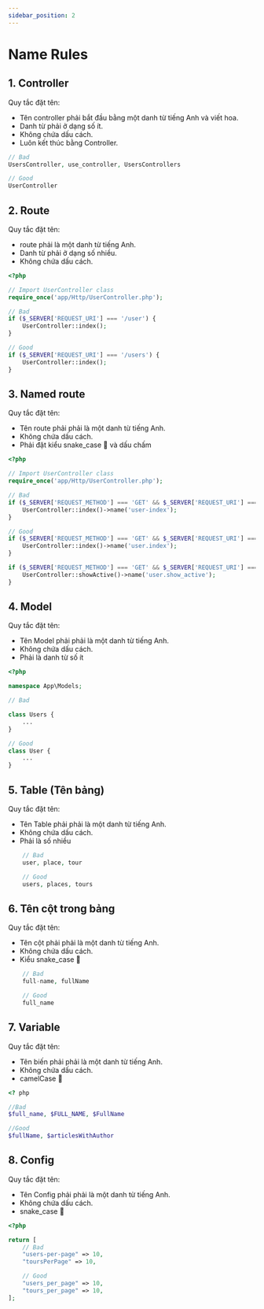 ```yaml
---
sidebar_position: 2
---
```


# Name Rules

## 1. Controller

Quy tắc đặt tên:

- Tên controller phải bắt đầu bằng một danh từ tiếng Anh và viết hoa.
- Danh từ phải ở dạng số ít.
- Không chứa dấu cách.
- Luôn kết thúc bằng Controller.

```php
// Bad
UsersController, use_controller, UsersControllers

// Good
UserController
```

## 2. Route

Quy tắc đặt tên:

- route phải là một danh từ tiếng Anh.
- Danh từ phải ở dạng số nhiều.
- Không chứa dấu cách.

```php
<?php

// Import UserController class
require_once('app/Http/UserController.php');

// Bad
if ($_SERVER['REQUEST_URI'] === '/user') {
    UserController::index();
}

// Good
if ($_SERVER['REQUEST_URI'] === '/users') {
    UserController::index();
}

```

## 3. Named route

Quy tắc đặt tên:

- Tên route phải phải là một danh từ tiếng Anh.
- Không chứa dấu cách.
- Phải đặt kiểu snake_case 🐍 và dấu chấm

```php
<?php

// Import UserController class
require_once('app/Http/UserController.php');

// Bad
if ($_SERVER['REQUEST_METHOD'] === 'GET' && $_SERVER['REQUEST_URI'] === '/users') {
    UserController::index()->name('user-index');
}

// Good
if ($_SERVER['REQUEST_METHOD'] === 'GET' && $_SERVER['REQUEST_URI'] === '/users') {
    UserController::index()->name('user.index');
}

if ($_SERVER['REQUEST_METHOD'] === 'GET' && $_SERVER['REQUEST_URI'] === '/users/active') {
    UserController::showActive()->name('user.show_active');
}

```

## 4. Model

Quy tắc đặt tên:

- Tên Model phải phải là một danh từ tiếng Anh.
- Không chứa dấu cách.
- Phải là danh từ số ít

```php
<?php

namespace App\Models;

// Bad

class Users {
    ...
}

// Good
class User {
    ...
}
```

## 5. Table (Tên bảng)

Quy tắc đặt tên:

- Tên Table phải phải là một danh từ tiếng Anh.
- Không chứa dấu cách.
- Phải là số nhiều

```php
    // Bad
    user, place, tour

    // Good
    users, places, tours
```

## 6. Tên cột trong bảng

Quy tắc đặt tên:

- Tên cột phải phải là một danh từ tiếng Anh.
- Không chứa dấu cách.
- Kiểu snake_case 🐍

```php
    // Bad
    full-name, fullName

    // Good
    full_name
```

## 7. Variable

Quy tắc đặt tên:

- Tên biến phải phải là một danh từ tiếng Anh.
- Không chứa dấu cách.
- camelCase 🐫

```php
<? php

//Bad
$full_name, $FULL_NAME, $FullName

//Good
$fullName, $articlesWithAuthor
```

## 8. Config

Quy tắc đặt tên:

- Tên Config phải phải là một danh từ tiếng Anh.
- Không chứa dấu cách.
- snake_case 🐍

```php
<?php

return [
    // Bad
    "users-per-page" => 10,
    "toursPerPage" => 10,

    // Good
    "users_per_page" => 10,
    "tours_per_page" => 10,
];
